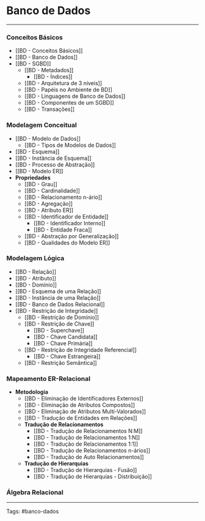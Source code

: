# Banco de Dados

---

### Conceitos Básicos

- [[BD - Conceitos Básicos]]
- [[BD - Banco de Dados]]
- [[BD - SGBD]]
	- [[BD - Metadados]]
		- [[BD - Índices]]
	- [[BD - Arquitetura de 3 níveis]]
	- [[BD - Papéis no Ambiente de BD]]
	- [[BD - Linguagens de Banco de Dados]]
	- [[BD - Componentes de um SGBD]]
	- [[BD - Transações]]

### Modelagem Conceitual

- [[BD - Modelo de Dados]]
	- [[BD - Tipos de Modelos de Dados]]
- [[BD - Esquema]]
- [[BD - Instância de Esquema]]
- [[BD - Processo de Abstração]]
- [[BD - Modelo ER]]
- **Propriedades**
	- [[BD - Grau]]
	- [[BD - Cardinalidade]]
	- [[BD - Relacionamento n-ário]]
	- [[BD - Agregação]]
	- [[BD - Atributo ER]]
	- [[BD - Identificador de Entidade]]
		- [[BD - Identificador Interno]]
		- [[BD - Entidade Fraca]]
	- [[BD - Abstração por Generalização]]
	- [[BD - Qualidades do Modelo ER]]

### Modelagem Lógica

- [[BD - Relação]]
- [[BD - Atributo]]
- [[BD - Domínio]]
- [[BD - Esquema de uma Relação]]
- [[BD - Instância de uma Relação]]
- [[BD - Banco de Dados Relacional]]
- [[BD - Restrição de Integridade]]
	- [[BD - Restrição de Domínio]]
	- [[BD - Restrição de Chave]]
		- [[BD - Superchave]]
		- [[BD - Chave Candidata]]
		- [[BD - Chave Primária]]
	- [[BD - Restrição de Integridade Referencial]]
		- [[BD - Chave Estrangeira]]
	- [[BD - Restrição Semântica]]

### Mapeamento ER-Relacional

- **Metodologia**
	- [[BD - Eliminação de Identificadores Externos]]
	- [[BD - Eliminação de Atributos Compostos]]
	- [[BD - Eliminação de Atributos Multi-Valorados]]
	- [[BD - Tradução de Entidades em Relações]]
	- **Tradução de Relacionamentos**
		- [[BD - Tradução de Relacionamentos N:M]]
		- [[BD - Tradução de Relacionamentos 1:N]]
		- [[BD - Tradução de Relacionamentos 1:1]]
		- [[BD - Tradução de Relacionamentos n-ários]]
		- [[BD - Tradução de Auto Relacionamentos]]
	- **Tradução de Hierarquias**
		- [[BD - Tradução de Hierarquias - Fusão]]
		- [[BD - Tradução de Hierarquias - Distribuição]]

### Álgebra Relacional



---

Tags: #banco-dados